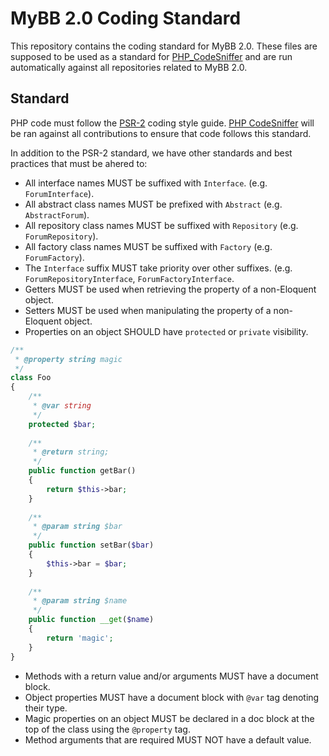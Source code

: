 # MyBB 2.0 Coding Standard
This repository contains the coding standard for MyBB 2.0. These files are supposed to be used as a standard for [PHP_CodeSniffer](https://github.com/squizlabs/PHP_CodeSniffer) and are run automatically against all repositories related to MyBB 2.0.

## Standard

PHP code must follow the [PSR-2](http://www.php-fig.org/psr/psr-2/) coding style guide. [PHP CodeSniffer](https://github.com/squizlabs/PHP_CodeSniffer) will be ran against all contributions to ensure that code follows this standard. 

In addition to the PSR-2 standard, we have other standards and best practices that must be ahered to:

- All interface names MUST be suffixed with `Interface`. (e.g. `ForumInterface`).
- All abstract class names MUST be prefixed with `Abstract` (e.g. `AbstractForum`).
- All repository class names MUST be suffixed with `Repository` (e.g. `ForumRepository`).
- All factory class names MUST be suffixed with `Factory` (e.g. `ForumFactory`).
- The `Interface` suffix MUST take priority over other suffixes. (e.g. `ForumRepositoryInterface`, `ForumFactoryInterface`.
- Getters MUST be used when retrieving the property of a non-Eloquent object.
- Setters MUST be used when manipulating the property of a non-Eloquent object.
- Properties on an object SHOULD have `protected` or `private` visibility.

```php
/**
 * @property string magic
 */
class Foo
{
    /**
     * @var string
     */
    protected $bar;
    
    /**
     * @return string;
     */
    public function getBar()
    {
        return $this->bar;
    }
    
    /**
     * @param string $bar
     */
    public function setBar($bar)
    {
        $this->bar = $bar;
    }
    
    /**
     * @param string $name
     */
    public function __get($name)
    {
        return 'magic';
    }
}
```

- Methods with a return value and/or arguments MUST have a document block.
- Object properties MUST have a document block with `@var` tag denoting their type.
- Magic properties on an object MUST be declared in a doc block at the top of the class using the `@property` tag.
- Method arguments that are required MUST NOT have a default value.